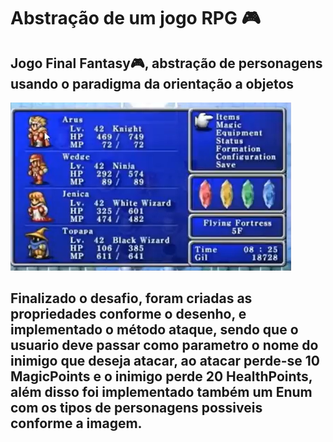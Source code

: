 # Abstração de um jogo RPG 🎮
## Jogo Final Fantasy🎮, abstração de personagens usando o paradigma da orientação a objetos

![Final Fantasy](Assets/final.png)

## Finalizado o desafio, foram criadas as propriedades conforme o desenho, e implementado o método ataque, sendo que o usuario deve passar como parametro o nome do inimigo que deseja atacar, ao atacar perde-se 10 MagicPoints e o inimigo perde 20 HealthPoints, além disso foi implementado também um Enum com os tipos de personagens possiveis conforme a imagem.